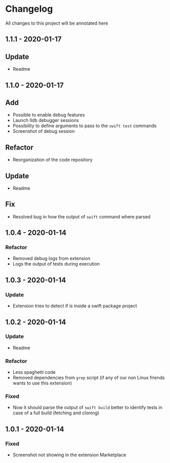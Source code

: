 # Changelog

All changes to this project will be annotated here

## 1.1.1 - 2020-01-17

## Update
* Readme
## 1.1.0 - 2020-01-17

## Add
* Possible to enable debug features
* Launch lldb debugger sessions
* Possibility to define arguments to pass to the `swift test` commands
* Screenshot of debug session

## Refactor
* Reorganization of the code repository

## Update
* Readme

## Fix
* Resolved bug in how the output of `swift` command where parsed

## 1.0.4 - 2020-01-14

### Refactor
* Removed debug logs from extension
* Logs the output of tests during execution

## 1.0.3 - 2020-01-14

### Update
* Extension tries to detect if is inside a swift package project

## 1.0.2 - 2020-01-14

### Update
* Readme

### Refactor
* Less spaghetti code
* Removed dependencies from `grep` script (if any of our non Linux friends wants to use this extension)

### Fixed
* Now it should parse the output of `swift build` better to identify tests in case of a full build (fetching and cloning)

## 1.0.1 - 2020-01-14

### Fixed
* Screenshot not showing in the extension Marketplace